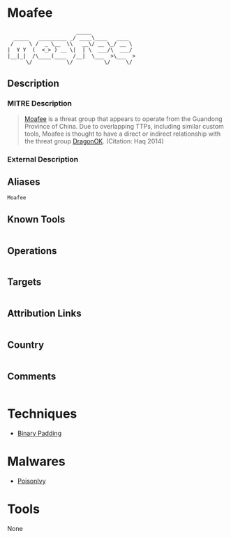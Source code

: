 
# Moafee

```
                      _____              
  _____   _________ _/ ____\____   ____  
 /     \ /  _ \__  \\   __\/ __ \_/ __ \ 
|  Y Y  (  <_> ) __ \|  | \  ___/\  ___/ 
|__|_|  /\____(____  /__|  \___  >\___  >
      \/           \/          \/     \/ 

```

## Description

### MITRE Description

> [Moafee](https://attack.mitre.org/groups/G0002) is a threat group that appears to operate from the Guandong Province of China. Due to overlapping TTPs, including similar custom tools, Moafee is thought to have a direct or indirect relationship with the threat group [DragonOK](https://attack.mitre.org/groups/G0017). (Citation: Haq 2014)

### External Description

> 

## Aliases

```
Moafee
```

## Known Tools

```

```

## Operations

```

```

## Targets

```

```

## Attribution Links

```

```

## Country

```

```

## Comments

```

```

# Techniques


* [Binary Padding](../techniques/Binary-Padding.md)


# Malwares


* [PoisonIvy](../malwares/PoisonIvy.md)


# Tools

None
